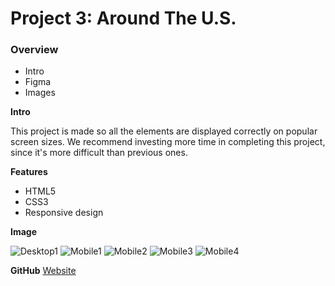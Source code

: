 # Project 3: Around The U.S.

### Overview

- Intro
- Figma
- Images

**Intro**

This project is made so all the elements are displayed correctly on popular screen sizes. We recommend investing more time in completing this project, since it's more difficult than previous ones.

**Features**

- HTML5
- CSS3
- Responsive design

**Image**

![Desktop1](https://github.com/iankamar/se_project_aroundtheus/assets/95672055/e97e87a4-fcf8-439a-a1f9-74fae983fea0)
![Mobile1](https://github.com/iankamar/se_project_aroundtheus/assets/95672055/4bfca5e9-f0ac-4355-8008-6e99ece9c2a4)
![Mobile2](https://github.com/iankamar/se_project_aroundtheus/assets/95672055/f6003359-10bb-43de-8699-c872eee61baa)
![Mobile3](https://github.com/iankamar/se_project_aroundtheus/assets/95672055/412f1845-2944-4fa3-9529-93ba35125ba8)
![Mobile4](https://github.com/iankamar/se_project_aroundtheus/assets/95672055/daddbcee-bab9-45e3-8b9e-066436c1af6d)

**GitHub**
[Website](https://iankamar.github.io/se_project_aroundtheus/)
